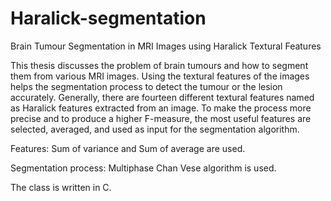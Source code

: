 # Haralick-segmentation
Brain Tumour Segmentation in MRI Images using Haralick Textural Features

This thesis discusses the problem of brain tumours and how to segment them from various MRI images. Using the textural features of the images helps the segmentation process to detect the tumour or the lesion accurately. Generally, there are fourteen different textural features named as Haralick features extracted from an image. To make the process more precise and to produce a higher F-measure, the most useful features are selected, averaged, and used as input for the segmentation algorithm.

Features: Sum of variance and Sum of average are used.

Segmentation process: Multiphase Chan Vese algorithm is used.

The class is written in C.
